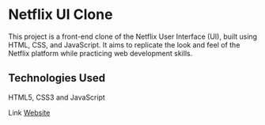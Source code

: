 # Netflix UI Clone
This project is a front-end clone of the Netflix User Interface (UI), built using HTML, CSS, and JavaScript. It aims to replicate the look and feel of the Netflix platform while practicing web development skills.

## Technologies Used
HTML5,
CSS3 and
JavaScript

Link
[Website]()